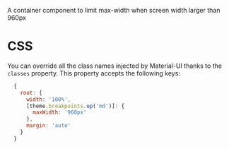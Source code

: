 A container component to limit max-width when screen width larger than 960px

# CSS

You can override all the class names injected by Material-UI thanks to the `classes` property.
This property accepts the following keys:

```javascript
  {
    root: {
      width: '100%',
      [theme.breakpoints.up('md')]: {
        maxWidth: '960px'
      },
      margin: 'auto'
    }
  }
```